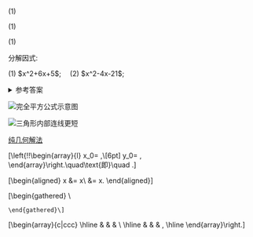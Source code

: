 <p>
</p>
<p>
</p>
<p>
</p>

<myexample>
    <p>
    </p>
</myexample>

<mysolution>
    <p>(1) 
    </p>
</mysolution>

<myproof>
    <p>(1) 
    </p>
</myproof>

<myremark>
    <p>(1) 
    </p>
</myremark>

<myexercise>
    <p>分解因式:
    </p>
    <p>(1) $x^2+6x+5$;&emsp;
    (2) $x^2-4x-21$;
    </p>
</myexercise>

<details><summary>参考答案</summary>
    <p>(1) $(x+2)(x+3)$;&emsp; (2) $(x+3)(x-7)$;
    </p>
</details>

![完全平方公式示意图](/figs/2022/2022-08/2022-0809-1940.svg)

<img alt="三角形内部连线更短" src="/figs/2022/2022-09/2022-0914-2040.svg"></img>

<a href="/docs/prerequisite/ms-geometry/quadrilateral/#三角形向外作两个正方形-中点连线为垂线">纯几何解法</a>

<span id=""></span>

\[\left\{\!\!\begin{array}{l}
        x_0= ,\\[6pt]
        y_0= ,
    \end{array}\right.\quad\text{即}\quad .\]

\[\begin{aligned}
        x
        &= x\\
        &= x.
    \end{aligned}\]

\[\begin{gathered}
        \\
        
    \end{gathered}\]

\[\begin{array}{c|ccc}
    \hline
    & & & \\
    \hline
    & & & ,
    \hline
    \end{array}\right.\]
